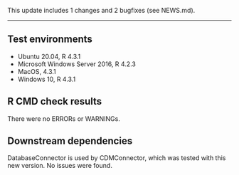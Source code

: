 This update includes 1 changes and 2 bugfixes (see NEWS.md).

---

## Test environments
* Ubuntu 20.04, R 4.3.1
* Microsoft Windows Server 2016, R 4.2.3
* MacOS, 4.3.1
* Windows 10, R 4.3.1

## R CMD check results

There were no ERRORs or WARNINGs. 

## Downstream dependencies

DatabaseConnector is used by CDMConnector, which was tested with this new version. No issues were found.